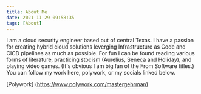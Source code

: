 ```yaml
---
title: About Me
date: 2021-11-29 09:58:35
tags: [About]
---
```


I am a cloud security engineer based out of central Texas. I have a passion for creating hybrid cloud solutions leverging Infrastructure as Code and CICD pipelines as much as possible. For fun I can be found reading various forms of literature, practicing stocism (Aurelius, Seneca and Holiday), and playing video games. (It's obvious I am big fan of the From Software titles.)
You can follow my work here, polywork, or my socials linked below.

[Polywork] (https://www.polywork.com/mastergehrman)
